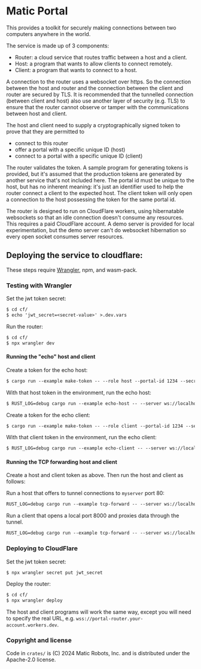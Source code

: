 # Matic Portal

This provides a toolkit for securely making connections between two computers anywhere in the world.

The service is made up of 3 components:
- Router: a cloud service that routes traffic between a host and a client.
- Host: a program that wants to allow clients to connect remotely.
- Client: a program that wants to connect to a host.

A connection to the router uses a websocket over https. So the connection between the host and router
and the connection between the client and router are secured by TLS. It is recommended that the tunnelled
connection (between client and host) also use another layer of security (e.g. TLS) to ensure that the router
cannot observe or tamper with the communications between host and client.

The host and client need to supply a cryptographically signed token to prove that they are permitted to

- connect to this router
- offer a portal with a specific unique ID (host)
- connect to a portal with a specific unique ID (client)

The router validates the token. A sample program for generating tokens is provided, but it's assumed that
the production tokens are generated by another service that's not included here. The portal id must be
unique to the host, but has no inherent meaning: it's just an identifier used to help the router connect a
client to the expected host. The client token will only open a connection to the host possessing the token
for the same portal id.

The router is designed to run on CloudFlare workers, using hibernatable websockets so that an idle connection
doesn't consume any resources. This requires a paid CloudFlare account. A demo server is provided for local
experimentation, but the demo server can't do websocket hibernation so every open socket consumes server
resources.

## Deploying the service to cloudflare:

These steps require [Wrangler], npm, and wasm-pack.

[Wrangler]: https://developers.cloudflare.com/workers/wrangler/

### Testing with Wrangler
Set the jwt token secret:
```txt
$ cd cf/
$ echo 'jwt_secret=<secret-value>' >.dev.vars
```

Run the router:
```txt
$ cd cf/
$ npx wrangler dev
```

#### Running the "echo" host and client

Create a token for the echo host:
```txt
$ cargo run --example make-token -- --role host --portal-id 1234 --secret <secret-value> --days 1 <name-of-host>
```

With that host token in the environment, run the echo host:
```txt
$ RUST_LOG=debug cargo run --example echo-host -- --server ws://localhost:8787
```

Create a token for the echo client:
```txt
$ cargo run --example make-token -- --role client --portal-id 1234 --secret <secret-value> --days 1 <name-of-client>
```

With that client token in the environment, run the echo client:
```txt
$ RUST_LOG=debug cargo run --example echo-client -- --server ws://localhost:8787
```

#### Running the TCP forwarding host and client

Create a host and client token as above. Then run the host and client as follows:

Run a host that offers to tunnel connections to `myserver` port 80:
```txt
RUST_LOG=debug cargo run --example tcp-forward -- --server ws://localhost:8787 --service my_tcp_service --reconnect host --target-host myserver --target-port 80
```

Run a client that opens a local port 8000 and proxies data through the tunnel.
```txt
RUST_LOG=debug cargo run --example tcp-forward -- --server ws://localhost:8787 --service my_tcp_service --reconnect client --port 8000
```

### Deploying to CloudFlare

Set the jwt token secret:
```txt
$ npx wrangler secret put jwt_secret
```

Deploy the router:
```txt
$ cd cf/
$ npx wrangler deploy
```

The host and client programs will work the same way, except you will need to specify the real URL, e.g. `wss://portal-router.your-account.workers.dev`.

### Copyright and license

Code in `crates/` is (C) 2024 Matic Robots, Inc. and is distributed under the Apache-2.0 license.
